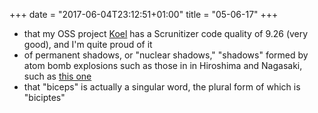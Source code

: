+++
date = "2017-06-04T23:12:51+01:00"
title = "05-06-17"
+++

* that my OSS project [Koel](https://github.com/phanan/koel) has a Scrunitizer code quality of 9.26 (very good), and I'm quite proud of it
* of permanent shadows, or "nuclear shadows," "shadows" formed by atom bomb explosions such as those in in Hiroshima and Nagasaki, such as [this one](https://qph.ec.quoracdn.net/main-qimg-ec8dc0a5cfe04cdf722f631443fe1144.webp)
* that "biceps" is actually a singular word, the plural form of which is "biciptes"
